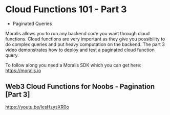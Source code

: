 # Cloud Functions 101 - Part 3

* Paginated Queries

Moralis allows you to run any backend code you want through cloud functions. Cloud functions are very important as they give you possibility to do complex queries and put heavy computation on the backend. The part 3 video demonstrates how to deploy and test a paginated cloud function query.

To follow along you need a Moralis SDK which you can get here: https://moralis.io​

## Web3 Cloud Functions for Noobs - Pagination [Part 3]
https://youtu.be/IesHzysXR0o
